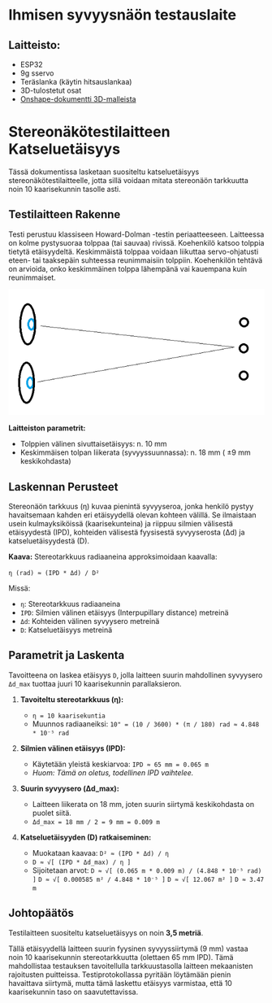 # Ihmisen syvyysnäön testauslaite

## Laitteisto:

* ESP32
* 9g sservo
* Teräslanka (käytin hitsauslankaa)
* 3D-tulostetut osat 
* [Onshape-dokumentti 3D-malleista](https://cad.onshape.com/documents/015ba60578bb0acbbb4cbba4/w/e4783b3f15ab7f564ce377d3/e/8b8e0c89aea4ec2eb4cf4481?renderMode=0&uiState=67ef9e59e533a868c3031aed)


# Stereonäkötestilaitteen Katseluetäisyys

Tässä dokumentissa lasketaan suositeltu katseluetäisyys stereonäkötestilaitteelle, jotta sillä voidaan mitata stereonäön tarkkuutta noin 10 kaarisekunnin tasolle asti.

## Testilaitteen Rakenne

Testi perustuu klassiseen Howard-Dolman -testin periaatteeseen. Laitteessa on kolme pystysuoraa tolppaa (tai sauvaa) rivissä. Koehenkilö katsoo tolppia tietytä etäisyydeltä. Keskimmäistä tolppaa voidaan liikuttaa servo-ohjatusti eteen- tai taaksepäin suhteessa reunimmaisiin tolppiin. Koehenkilön tehtävä on arvioida, onko keskimmäinen tolppa lähempänä vai kauempana kuin reunimmaiset.

![Testin periaatekuva](stereonäkötesti.png)


**Laitteiston parametrit:**
* Tolppien välinen sivuttaisetäisyys: n. 10 mm
* Keskimmäisen tolpan liikerata (syvyyssuunnassa): n. 18 mm ( ±9 mm keskikohdasta)

## Laskennan Perusteet

Stereonäön tarkkuus (η) kuvaa pienintä syvyyseroa, jonka henkilö pystyy havaitsemaan kahden eri etäisyydellä olevan kohteen välillä. Se ilmaistaan usein kulmayksiköissä (kaarisekunteina) ja riippuu silmien välisestä etäisyydestä (IPD), kohteiden välisestä fyysisestä syvyyserosta (Δd) ja katseluetäisyydestä (D).

**Kaava:**
Stereotarkkuus radiaaneina approksimoidaan kaavalla:

`η (rad) ≈ (IPD * Δd) / D²`

Missä:
* `η`: Stereotarkkuus radiaaneina
* `IPD`: Silmien välinen etäisyys (Interpupillary distance) metreinä
* `Δd`: Kohteiden välinen syvyysero metreinä
* `D`: Katseluetäisyys metreinä

## Parametrit ja Laskenta

Tavoitteena on laskea etäisyys `D`, jolla laitteen suurin mahdollinen syvyysero `Δd_max` tuottaa juuri 10 kaarisekunnin parallaksieron.

1.  **Tavoiteltu stereotarkkuus (η):**
    * `η = 10 kaarisekuntia`
    * Muunnos radiaaneiksi: `10" = (10 / 3600) * (π / 180) rad ≈ 4.848 * 10⁻⁵ rad`

2.  **Silmien välinen etäisyys (IPD):**
    * Käytetään yleistä keskiarvoa: `IPD ≈ 65 mm = 0.065 m`
    * *Huom: Tämä on oletus, todellinen IPD vaihtelee.*

3.  **Suurin syvyysero (Δd_max):**
    * Laitteen liikerata on 18 mm, joten suurin siirtymä keskikohdasta on puolet siitä.
    * `Δd_max = 18 mm / 2 = 9 mm = 0.009 m`

4.  **Katseluetäisyyden (D) ratkaiseminen:**
    * Muokataan kaavaa: `D² ≈ (IPD * Δd) / η`
    * `D ≈ √[ (IPD * Δd_max) / η ]`
    * Sijoitetaan arvot:
        `D ≈ √[ (0.065 m * 0.009 m) / (4.848 * 10⁻⁵ rad) ]`
        `D ≈ √[ 0.000585 m² / 4.848 * 10⁻⁵ ]`
        `D ≈ √[ 12.067 m² ]`
        `D ≈ 3.47 m`

## Johtopäätös

Testilaitteen suositeltu katseluetäisyys on noin **3,5 metriä**.

Tällä etäisyydellä laitteen suurin fyysinen syvyyssiirtymä (9 mm) vastaa noin 10 kaarisekunnin stereotarkkuutta (olettaen 65 mm IPD). Tämä mahdollistaa testauksen tavoitellulla tarkkuustasolla laitteen mekaanisten rajoitusten puitteissa. Testiprotokollassa pyritään löytämään pienin havaittava siirtymä, mutta tämä laskettu etäisyys varmistaa, että 10 kaarisekunnin taso on saavutettavissa.
